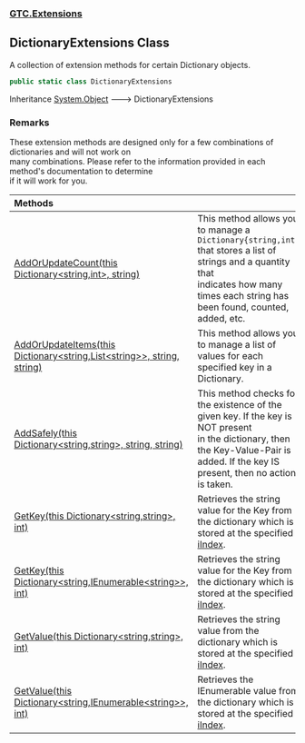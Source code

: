 ### [GTC.Extensions](GTC.Extensions.md 'GTC.Extensions')

## DictionaryExtensions Class

A collection of extension methods for certain Dictionary objects.

```csharp
public static class DictionaryExtensions
```

Inheritance [System.Object](https://docs.microsoft.com/en-us/dotnet/api/System.Object 'System.Object') &#129106; DictionaryExtensions

### Remarks
These extension methods are designed only for a few combinations of dictionaries and will not work on  
many combinations. Please refer to the information provided in each method's documentation to determine  
if it will work for you.

| Methods | |
| :--- | :--- |
| [AddOrUpdateCount(this Dictionary&lt;string,int&gt;, string)](GTC.Extensions.DictionaryExtensions.AddOrUpdateCount(thisSystem.Collections.Generic.Dictionary_string,int_,string).md 'GTC.Extensions.DictionaryExtensions.AddOrUpdateCount(this System.Collections.Generic.Dictionary<string,int>, string)') | This method allows you to manage a `Dictionary{string,int}` that stores a list of strings and a quantity that <br/>indicates how many times each string has been found, counted, added, etc. |
| [AddOrUpdateItems(this Dictionary&lt;string,List&lt;string&gt;&gt;, string, string)](GTC.Extensions.DictionaryExtensions.AddOrUpdateItems(thisSystem.Collections.Generic.Dictionary_string,System.Collections.Generic.List_string__,string,string).md 'GTC.Extensions.DictionaryExtensions.AddOrUpdateItems(this System.Collections.Generic.Dictionary<string,System.Collections.Generic.List<string>>, string, string)') | This method allows you to manage a list of values for each specified key in a Dictionary. |
| [AddSafely(this Dictionary&lt;string,string&gt;, string, string)](GTC.Extensions.DictionaryExtensions.AddSafely(thisSystem.Collections.Generic.Dictionary_string,string_,string,string).md 'GTC.Extensions.DictionaryExtensions.AddSafely(this System.Collections.Generic.Dictionary<string,string>, string, string)') | This method checks for the existence of the given key. If the key is NOT present<br/>in the dictionary, then the Key-Value-Pair is added. If the key IS present, then no action<br/>is taken. |
| [GetKey(this Dictionary&lt;string,string&gt;, int)](GTC.Extensions.DictionaryExtensions.GetKey(thisSystem.Collections.Generic.Dictionary_string,string_,int).md 'GTC.Extensions.DictionaryExtensions.GetKey(this System.Collections.Generic.Dictionary<string,string>, int)') | Retrieves the string value for the Key from the dictionary which is stored at the specified [iIndex](GTC.Extensions.DictionaryExtensions.GetKey(thisSystem.Collections.Generic.Dictionary_string,string_,int).md#GTC.Extensions.DictionaryExtensions.GetKey(thisSystem.Collections.Generic.Dictionary_string,string_,int).iIndex 'GTC.Extensions.DictionaryExtensions.GetKey(this System.Collections.Generic.Dictionary<string,string>, int).iIndex'). |
| [GetKey(this Dictionary&lt;string,IEnumerable&lt;string&gt;&gt;, int)](GTC.Extensions.DictionaryExtensions.GetKey(thisSystem.Collections.Generic.Dictionary_string,System.Collections.Generic.IEnumerable_string__,int).md 'GTC.Extensions.DictionaryExtensions.GetKey(this System.Collections.Generic.Dictionary<string,System.Collections.Generic.IEnumerable<string>>, int)') | Retrieves the string value for the Key from the dictionary which is stored at the specified [iIndex](GTC.Extensions.DictionaryExtensions.GetKey(thisSystem.Collections.Generic.Dictionary_string,System.Collections.Generic.IEnumerable_string__,int).md#GTC.Extensions.DictionaryExtensions.GetKey(thisSystem.Collections.Generic.Dictionary_string,System.Collections.Generic.IEnumerable_string__,int).iIndex 'GTC.Extensions.DictionaryExtensions.GetKey(this System.Collections.Generic.Dictionary<string,System.Collections.Generic.IEnumerable<string>>, int).iIndex'). |
| [GetValue(this Dictionary&lt;string,string&gt;, int)](GTC.Extensions.DictionaryExtensions.GetValue(thisSystem.Collections.Generic.Dictionary_string,string_,int).md 'GTC.Extensions.DictionaryExtensions.GetValue(this System.Collections.Generic.Dictionary<string,string>, int)') | Retrieves the string value from the dictionary which is stored at the specified [iIndex](GTC.Extensions.DictionaryExtensions.GetValue(thisSystem.Collections.Generic.Dictionary_string,string_,int).md#GTC.Extensions.DictionaryExtensions.GetValue(thisSystem.Collections.Generic.Dictionary_string,string_,int).iIndex 'GTC.Extensions.DictionaryExtensions.GetValue(this System.Collections.Generic.Dictionary<string,string>, int).iIndex'). |
| [GetValue(this Dictionary&lt;string,IEnumerable&lt;string&gt;&gt;, int)](GTC.Extensions.DictionaryExtensions.GetValue(thisSystem.Collections.Generic.Dictionary_string,System.Collections.Generic.IEnumerable_string__,int).md 'GTC.Extensions.DictionaryExtensions.GetValue(this System.Collections.Generic.Dictionary<string,System.Collections.Generic.IEnumerable<string>>, int)') | Retrieves the IEnumerable value from the dictionary which is stored at the specified [iIndex](GTC.Extensions.DictionaryExtensions.GetValue(thisSystem.Collections.Generic.Dictionary_string,System.Collections.Generic.IEnumerable_string__,int).md#GTC.Extensions.DictionaryExtensions.GetValue(thisSystem.Collections.Generic.Dictionary_string,System.Collections.Generic.IEnumerable_string__,int).iIndex 'GTC.Extensions.DictionaryExtensions.GetValue(this System.Collections.Generic.Dictionary<string,System.Collections.Generic.IEnumerable<string>>, int).iIndex'). |
